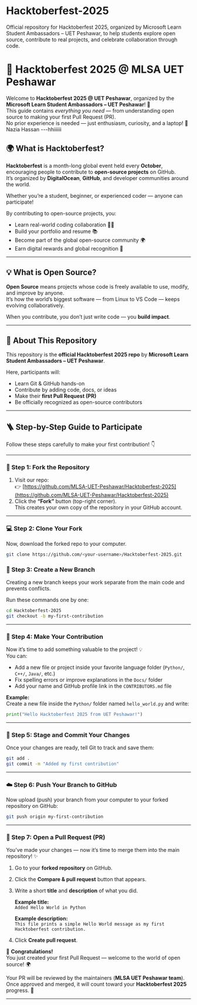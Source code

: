 # Hacktoberfest-2025
Official repository for Hacktoberfest 2025, organized by Microsoft Learn Student Ambassadors – UET Peshawar, to help students explore open source, contribute to real projects, and celebrate collaboration through code.
# 🎃 Hacktoberfest 2025 @ MLSA UET Peshawar

Welcome to **Hacktoberfest 2025 @ UET Peshawar**, organized by the **Microsoft Learn Student Ambassadors – UET Peshawar**! 💙  
This guide contains *everything you need* — from understanding open source to making your first Pull Request (PR).  
No prior experience is needed — just enthusiasm, curiosity, and a laptop! 🚀  
Nazia Hassan 
---hhiiiiii

## 🌍 What is Hacktoberfest?

**Hacktoberfest** is a month-long global event held every **October**, encouraging people to contribute to **open-source projects** on GitHub.  
It’s organized by **DigitalOcean**, **GitHub**, and developer communities around the world.  

Whether you’re a student, beginner, or experienced coder — anyone can participate!  

By contributing to open-source projects, you:
- Learn real-world coding collaboration 🧑‍💻  
- Build your portfolio and resume 📚  
- Become part of the global open-source community 🌍  
- Earn digital rewards and global recognition 🏅  

---

## 💡 What is Open Source?

**Open Source** means projects whose code is freely available to use, modify, and improve by anyone.  
It’s how the world’s biggest software — from Linux to VS Code — keeps evolving collaboratively.  

When you contribute, you don’t just write code — you **build impact**.

---

## 🎯 About This Repository

This repository is the **official Hacktoberfest 2025 repo** by **Microsoft Learn Student Ambassadors – UET Peshawar**.  

Here, participants will:
- Learn Git & GitHub hands-on  
- Contribute by adding code, docs, or ideas  
- Make their **first Pull Request (PR)**  
- Be officially recognized as open-source contributors  

---

## 🪜 Step-by-Step Guide to Participate

Follow these steps carefully to make your first contribution! 👇  

---

### 🌿 Step 1: Fork the Repository

1. Visit our repo:  
   👉 [https://github.com/MLSA-UET-Peshawar/Hacktoberfest-2025](https://github.com/MLSA-UET-Peshawar/Hacktoberfest-2025)
2. Click the **“Fork”** button (top-right corner).  
   This creates your own copy of the repository in your GitHub account.

---

### 💻 Step 2: Clone Your Fork

Now, download the forked repo to your computer.

```bash
git clone https://github.com/<your-username>/Hacktoberfest-2025.git

```

### 🌿 Step 3: Create a New Branch

Creating a new branch keeps your work separate from the main code and prevents conflicts.

Run these commands one by one:

```bash
cd Hacktoberfest-2025
git checkout -b my-first-contribution

```
---

### 🧠 Step 4: Make Your Contribution

Now it’s time to add something valuable to the project! 💡  
You can:

- Add a new file or project inside your favorite language folder (`Python/`, `C++/`, `Java/`, etc.)  
- Fix spelling errors or improve explanations in the `Docs/` folder  
- Add your name and GitHub profile link in the `CONTRIBUTORS.md` file  

**Example:**  
Create a new file inside the `Python/` folder named `hello_world.py` and write:

```python
print("Hello Hacktoberfest 2025 from UET Peshawar!")

```
---


### 💾 Step 5: Stage and Commit Your Changes

Once your changes are ready, tell Git to track and save them:

```bash
git add .
git commit -m "Added my first contribution"
```
---

### ☁️ Step 6: Push Your Branch to GitHub

Now upload (push) your branch from your computer to your forked repository on GitHub:

```bash
git push origin my-first-contribution
```

---

### 🚀 Step 7: Open a Pull Request (PR)

You’ve made your changes — now it’s time to merge them into the main repository! ✨  

1. Go to your **forked repository** on GitHub.  
2. Click the **Compare & pull request** button that appears.  
3. Write a short **title** and **description** of what you did.  

   **Example title:**  
   `Added Hello World in Python`  

   **Example description:**  
   `This file prints a simple Hello World message as my first Hacktoberfest contribution.`  

4. Click **Create pull request**.  

🎉 **Congratulations!**  
You just created your first Pull Request — welcome to the world of open source! 🌍  

Your PR will be reviewed by the maintainers (**MLSA UET Peshawar team**).  
Once approved and merged, it will count toward your **Hacktoberfest 2025** progress. 🏅

---

